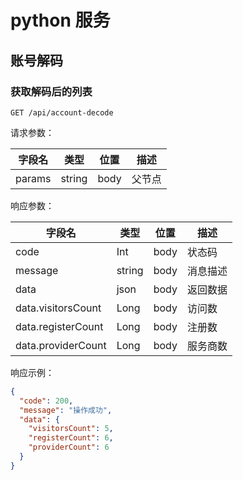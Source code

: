 # python 服务

## 账号解码

### 获取解码后的列表

`GET /api/account-decode`

请求参数：

| 字段名 | 类型   | 位置 | 描述   |
| ------ | ------ | ---- | ------ |
| params | string | body | 父节点 |

响应参数：

| 字段名             | 类型   | 位置 | 描述     |
| ------------------ | ------ | ---- | -------- |
| code               | Int    | body | 状态码   |
| message            | string | body | 消息描述 |
| data               | json   | body | 返回数据 |
| data.visitorsCount | Long   | body | 访问数   |
| data.registerCount | Long   | body | 注册数   |
| data.providerCount | Long   | body | 服务商数 |

响应示例：

```json
{
  "code": 200,
  "message": "操作成功",
  "data": {
    "visitorsCount": 5,
    "registerCount": 6,
    "providerCount": 6
  }
}
```
